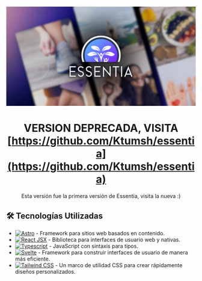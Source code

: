 <a name="readme-top"></a>

<div align="center">

<a href="https://github.com/Ktumsh/essentia-web-oficial">
  <img src="./public/essentia-1200x630.jpg" alt="Logo" />
</a>

# VERSION DEPRECADA, VISITA [https://github.com/Ktumsh/essentia](https://github.com/Ktumsh/essentia) 

Esta versión fue la primera versión de Essentia, visita la nueva :)

</div>

## 🛠️ Tecnologías Utilizadas

- [![Astro][astro-badge]][astro-url] - Framework para sitios web basados ​​en contenido.
- [![React JSX][react-badge]][react-url] - Biblioteca para interfaces de usuario web y nativas.
- [![Typescript][typescript-badge]][typescript-url] - JavaScript con sintaxis para tipos.
- [![Svelte][svelte-badge]][svelte-url] - Framework para construir interfaces de usuario de manera más eficiente.
- [![Tailwind CSS][tailwind-badge]][tailwind-url] - Un marco de utilidad CSS para crear rápidamente diseños personalizados.

[astro-url]: https://astro.build/
[react-url]: https://es.react.dev/
[typescript-url]: https://www.typescriptlang.org/
[svelte-url]: https://svelte.dev/
[tailwind-url]: https://tailwindcss.com/
[astro-badge]: https://img.shields.io/badge/Astro-fff?style=for-the-badge&logo=astro&logoColor=bd303a&color=352563
[react-badge]: https://shields.io/badge/react-black?logo=react&style=for-the-badge
[typescript-badge]: https://img.shields.io/badge/Typescript-007ACC?style=for-the-badge&logo=typescript&logoColor=white&color=blue
[svelte-badge]: https://img.shields.io/badge/Svelte-4A4A55?style=for-the-badge&logo=svelte
[tailwind-badge]: https://img.shields.io/badge/Tailwind-ffffff?style=for-the-badge&logo=tailwindcss&logoColor=38bdf8
